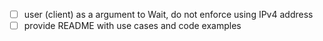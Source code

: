- [ ] user (client) as a argument to Wait, do not enforce using IPv4 address
- [ ] provide README with use cases and code examples
